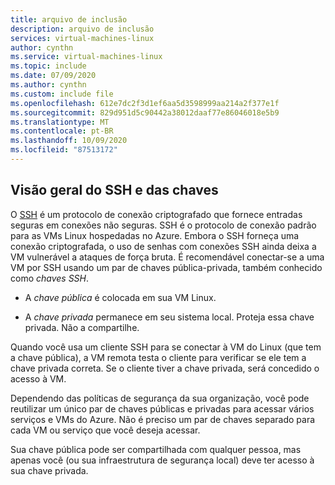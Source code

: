 ```yaml
---
title: arquivo de inclusão
description: arquivo de inclusão
services: virtual-machines-linux
author: cynthn
ms.service: virtual-machines-linux
ms.topic: include
ms.date: 07/09/2020
ms.author: cynthn
ms.custom: include file
ms.openlocfilehash: 612e7dc2f3d1ef6aa5d3598999aa214a2f377e1f
ms.sourcegitcommit: 829d951d5c90442a38012daaf77e86046018e5b9
ms.translationtype: MT
ms.contentlocale: pt-BR
ms.lasthandoff: 10/09/2020
ms.locfileid: "87513172"
---
```

## <a name="overview-of-ssh-and-keys"></a>Visão geral do SSH e das chaves

O [SSH](https://www.ssh.com/ssh/) é um protocolo de conexão criptografado que fornece entradas seguras em conexões não seguras. SSH é o protocolo de conexão padrão para as VMs Linux hospedadas no Azure. Embora o SSH forneça uma conexão criptografada, o uso de senhas com conexões SSH ainda deixa a VM vulnerável a ataques de força bruta. É recomendável conectar-se a uma VM por SSH usando um par de chaves pública-privada, também conhecido como *chaves SSH*. 

- A *chave pública* é colocada em sua VM Linux.

- A *chave privada* permanece em seu sistema local. Proteja essa chave privada. Não a compartilhe.

Quando você usa um cliente SSH para se conectar à VM do Linux (que tem a chave pública), a VM remota testa o cliente para verificar se ele tem a chave privada correta. Se o cliente tiver a chave privada, será concedido o acesso à VM. 

Dependendo das políticas de segurança da sua organização, você pode reutilizar um único par de chaves públicas e privadas para acessar vários serviços e VMs do Azure. Não é preciso um par de chaves separado para cada VM ou serviço que você deseja acessar. 

Sua chave pública pode ser compartilhada com qualquer pessoa, mas apenas você (ou sua infraestrutura de segurança local) deve ter acesso à sua chave privada.